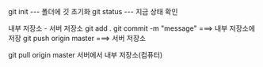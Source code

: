 git init --- 폴더에 깃 초기화
git status --- 지금 상태 확인

내부 저장소 - 서버 저장소
git add .
git commit -m "message"
===> 내부 저장소에 저장
git push origin master
===> 서버 저장소

git pull origin master
서버에서 내부 저장소(컴퓨터)
